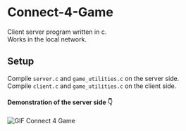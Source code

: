 # Connect-4-Game
Client server program written in c. <br/>
Works in the local network.

## Setup
Compile `server.c` and `game_utilities.c` on the server side.<br/>
Compile `client.c` and `game_utilities.c` on the client side.

#### Demonstration of the server side :point_down:
![GIF Connect 4 Game](https://user-images.githubusercontent.com/91408265/201745880-c4a146fd-198a-49d7-a652-c32dc87aff2e.gif)
